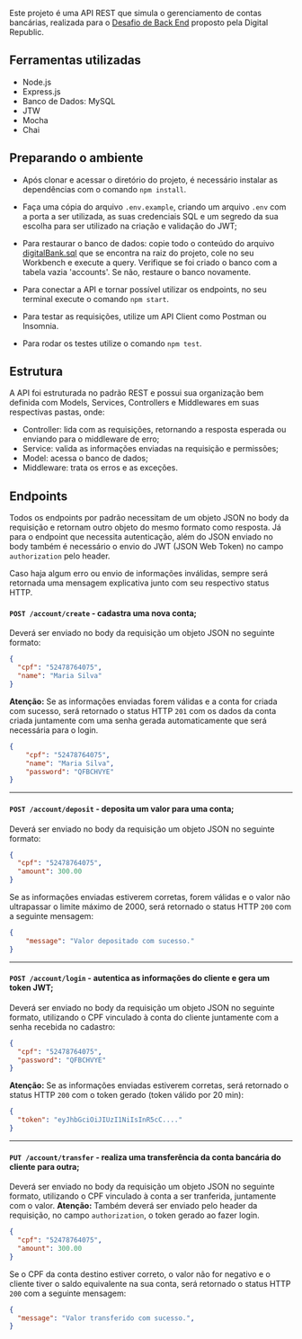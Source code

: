 Este projeto é uma API REST que simula o gerenciamento de contas bancárias, realizada para o [Desafio de Back End](https://github.com/devdigitalrepublic/donus-code-challenge/blob/master/backend.md) proposto pela Digital Republic.

## Ferramentas utilizadas
- Node.js
- Express.js
- Banco de Dados: MySQL
- JTW
- Mocha
- Chai

## Preparando o ambiente

- Após clonar e acessar o diretório do projeto, é necessário instalar as dependências com o comando `npm install`.

- Faça uma cópia do arquivo `.env.example`, criando um arquivo `.env` com a porta a ser utilizada, as suas credenciais SQL e um segredo da sua escolha para ser utilizado na criação e validação do JWT;

- Para restaurar o banco de dados: copie todo o conteúdo do arquivo [digitalBank.sql](digitalBank.sql) que se encontra na raiz do projeto, cole no seu Workbench e execute a query. Verifique se foi criado o banco com a tabela vazia 'accounts'. Se não, restaure o banco novamente.

- Para conectar a API e tornar possível utilizar os endpoints, no seu terminal execute o comando `npm start`.

- Para testar as requisições, utilize um API Client como Postman ou Insomnia.

- Para rodar os testes utilize o comando `npm test`.

## Estrutura
A API foi estruturada no padrão REST e possui sua organização bem definida com Models, Services, Controllers e Middlewares em suas respectivas pastas, onde: 
  - Controller: lida com as requisições, retornando a resposta esperada ou enviando para o middleware de erro;
  - Service: valida as informações enviadas na requisição e permissões;
  - Model: acessa o banco de dados;
  - Middleware: trata os erros e as exceções.

## Endpoints
Todos os endpoints por padrão necessitam de um objeto JSON no body da requisição e retornam outro objeto do mesmo formato como resposta. Já para o endpoint que necessita autenticação, além do JSON enviado no body também é necessário o envio do JWT (JSON Web Token) no campo `authorization` pelo header.

Caso haja algum erro ou envio de informações inválidas, sempre será retornada uma mensagem explicativa junto com seu respectivo status HTTP.

#### `POST /account/create` - cadastra uma nova conta;
Deverá ser enviado no body da requisição um objeto JSON no seguinte formato:

```json
{
  "cpf": "52478764075",
  "name": "Maria Silva"
}
```

**Atenção:** Se as informações enviadas forem válidas e a conta for criada com sucesso, será retornado o status HTTP `201` com os dados da conta criada juntamente com uma senha gerada automaticamente que será necessária para o login.

```json
{
    "cpf": "52478764075",
    "name": "Maria Silva",
    "password": "QFBCHVYE"
}
```
<hr>

#### `POST /account/deposit` - deposita um valor para uma conta;
Deverá ser enviado no body da requisição um objeto JSON no seguinte formato:

```json
{
  "cpf": "52478764075",
  "amount": 300.00
}
```

Se as informações enviadas estiverem corretas, forem válidas e o valor não ultrapassar o limite máximo de 2000, será retornado o status HTTP `200` com a seguinte mensagem:

```json
{
    "message": "Valor depositado com sucesso."
}
```
<hr>

#### `POST /account/login` - autentica as informações do cliente e gera um token JWT;
Deverá ser enviado no body da requisição um objeto JSON no seguinte formato, utilizando o CPF vinculado à conta do cliente juntamente com a senha recebida no cadastro:

```json
{
  "cpf": "52478764075",
  "password": "QFBCHVYE"
}
```

**Atenção:** Se as informações enviadas estiverem corretas, será retornado o status HTTP `200` com o token gerado (token válido por 20 min):

```json
{
  "token": "eyJhbGciOiJIUzI1NiIsInR5cC...."
}
```
<hr>

#### `PUT /account/transfer` - realiza uma transferência da conta bancária do cliente para outra;
Deverá ser enviado no body da requisição um objeto JSON no seguinte formato, utilizando o CPF vinculado à conta a ser tranferida, juntamente com o valor.
**Atenção:** Também deverá ser enviado pelo header da requisição, no campo `authorization`, o token gerado ao fazer login.

```json
{
  "cpf": "52478764075",
  "amount": 300.00
}
```
Se o CPF da conta destino estiver correto, o valor não for negativo e o cliente tiver o saldo equivalente na sua conta, será retornado o status HTTP `200` com a seguinte mensagem:

```json
{
  "message": "Valor transferido com sucesso.",
}
```
